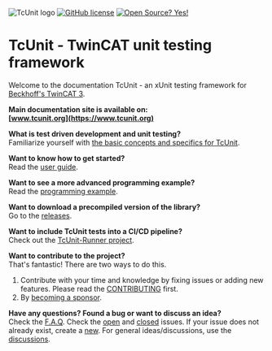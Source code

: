 ![TcUnit logo](https://github.com/tcunit/TcUnit/blob/master/img/tcunit-logo.png)
[![GitHub license](https://img.shields.io/github/license/Naereen/StrapDown.js.svg)](https://github.com/tcunit/TcUnit/blob/master/LICENSE)
[![Open Source? Yes!](https://badgen.net/badge/Open%20Source%20%3F/Yes%21/blue?icon=github)](https://github.com/TcUnit/TcUnit)

# TcUnit - TwinCAT unit testing framework

Welcome to the documentation TcUnit - an xUnit testing framework for [Beckhoff's TwinCAT 3](https://www.beckhoff.com/twincat3/).

**Main documentation site is available on:**  
**[www.tcunit.org](https://www.tcunit.org)**

**What is test driven development and unit testing?**  
Familiarize yourself with [the basic concepts and specifics for TcUnit](https://tcunit.org/unit-testing-concepts/).

**Want to know how to get started?**  
Read the [user guide](https://tcunit.org/introduction-user-guide/).

**Want to see a more advanced programming example?**  
Read the [programming example](https://tcunit.org/programming-example-introduction/).

**Want to download a precompiled version of the library?**  
Go to the [releases](https://github.com/tcunit/TcUnit/releases).

**Want to include TcUnit tests into a CI/CD pipeline?**  
Check out the [TcUnit-Runner project](https://github.com/tcunit/TcUnit-Runner).

**Want to contribute to the project?**  
That's fantastic! There are two ways to do this.

1. Contribute with your time and knowledge by fixing issues or adding new features. Please read the [CONTRIBUTING](CONTRIBUTING.md) first.
2. By [becoming  a sponsor](https://github.com/sponsors/tcunit).

**Have any questions? Found a bug or want to discuss an idea?**  
Check the [F.A.Q](https://tcunit.org/#/faq).
Check the [open](https://github.com/tcunit/TcUnit/issues) and [closed](https://github.com/tcunit/TcUnit/issues?q=is%3Aissue+is%3Aclosed) issues.
If your issue does not already exist, create a [new](https://github.com/tcunit/TcUnit/issues/new).
For general ideas/discussions, use the [discussions](https://github.com/tcunit/TcUnit/discussions).
